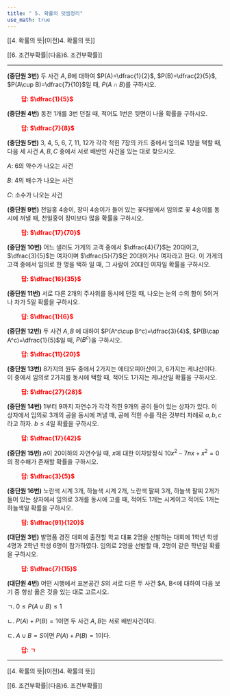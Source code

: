 ```yaml
---
title: " 5. 확률의 덧셈정리"
use_math: true
---
```

[[4. 확률의 뜻|(이전)4. 확률의 뜻]]

[[6. 조건부확률|(다음)6. 조건부확률]]

***

**(중단원 3번)** 두 사건 $A, B$에 대하여 $P(A)=\dfrac{1}{2}$, $P(B)=\dfrac{2}{5}$, $P(A\cup B)=\dfrac{7}{10}$일 때, $P(A\cap B)$를 구하시오.

**<span style="color: red;">$\qquad$답: $\dfrac{1}{5}$</span>**

**(중단원 4번)** 동전 1개를 3번 던질 때, 적어도 1번은 뒷면이 나올 확률을 구하시오.

**<span style="color: red;">$\qquad$답: $\dfrac{7}{8}$</span>**

**(중단원 5번)** 3, 4, 5, 6, 7, 11, 12가 각각 적힌 7장의 카드 중에서 임의로 1장을 택할 때, 다음 세 사건 $A, B, C$ 중에서 서로 배반인 사건을 있는 대로 찾으시오.

$A$: 6의 약수가 나오는 사건

$B$: 4의 배수가 나오는 사건

$C$: 소수가 나오는 사건

**(중단원 9번)** 천일홍 4송이, 장미 4송이가 들어 있는 꽃다발에서 임의로 꽃 4송이를 동시에 꺼낼 때, 천일홍이 장미보다 많을 확률을 구하시오. 

**<span style="color: red;">$\qquad$답: $\dfrac{17}{70}$</span>**

**(중단원 10번)** 어느 샐러도 가게의 고객 중에서 $\dfrac{4}{7}$는 20대이고, $\dfrac{3}{5}$는 여자이며 $\dfrac{5}{7}$은 20대이거나 여자라고 한다. 이 가게의 고객 중에서 임의로 한 명을 택하 일 때, 그 사람이 20대인 여자일 확률을 구하시오.

**<span style="color: red;">$\qquad$답: $\dfrac{16}{35}$</span>**

**(중단원 11번)** 서로 다른 2개의 주사위를 동시에 던질 때, 나오는 눈의 수의 합이 5이거나 차가 5일 확률을 구하시오.

**<span style="color: red;">$\qquad$답: $\dfrac{1}{6}$</span>**

**(중단원 12번)** 두 사건 $A, B$ 에 대하여 $P(A^c\cup B^c)=\dfrac{3}{4}$, $P(B\cap A^c)=\dfrac{1}{5}$일 때, $P(B^c)$을 구하시오.

**<span style="color: red;">$\qquad$답: $\dfrac{11}{20}$</span>**

**(중단원 13번)** 8가지의 원두 중에서 2가지는 에티오피아산이고, 6가지는 케냐산이다. 이 중에서 임의로 2가지를 동시에 택할 때, 적어도 1가지는 케냐산일 확률을 구하시오.

**<span style="color: red;">$\qquad$답: $\dfrac{27}{28}$</span>**

**(중단원 14번)** 1부터 9까지 자연수가 각각 적힌 9개의 공이 들어 있는 상자가 있다. 이 상자에서 임의로 3개의 공을 동시에 꺼낼 때, 공에 적힌 수를 작은 것부터 차례로 $a, b, c$라고 하자. $b\le 4$일 확률을 구하시오.

**<span style="color: red;">$\qquad$답: $\dfrac{17}{42}$</span>**

**(중단원 15번)** $n$이 20이하의 자연수일 때, $x$에 대한 이차방정식 $10x^2-7nx+x^2=0$의 정수해가 존재할 확률을 구하시오.

**<span style="color: red;">$\qquad$답: $\dfrac{3}{5}$</span>**

**(중단원 16번)** 노란색 시계 3개, 하늘색 시계 2개, 노란색 팔찌 3개, 하늘색 팔찌 2개가 들어 있는 상자에서 임의로 3개를 동시에 고를 때, 적어도 1개는 시계이고 적어도 1개는 하늘색일 확률을 구하시오.

**<span style="color: red;">$\qquad$답: $\dfrac{91}{120}$</span>**

**(대단원 3번)** 발명품 경진 대회에 출전할 학교 대표 2명을 선발하는 대회에 1학년 학생 4명과 2학년 학생 6명이 참가하였다. 임의로 2명을 선발할 때, 2명이 같은 학년일 확률을 구하시오.

**<span style="color: red;">$\qquad$답: $\dfrac{7}{15}$</span>**

**(대단원 4번)** 어떤 시행에서 표본공간 $S$의 서로 다른 두 사건 $A, B<에 대하여 다음 보기 중 항상 옳은 것을 있는 대로 고르시오.

ㄱ. $0\le P(A\cup B)\le1$

ㄴ. $P(A)+P(B)=1$이면 두 사건 $A, B$는 서로 배반사건이다.

ㄷ. $A\cup B=S$이면 $P(A)+P(B)=1$이다.

**<span style="color: red;">$\qquad$답: ㄱ</span>**



***
[[4. 확률의 뜻|(이전)4. 확률의 뜻]]

[[6. 조건부확률|(다음)6. 조건부확률]]